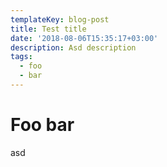 ```yaml
---
templateKey: blog-post
title: Test title
date: '2018-08-06T15:35:17+03:00'
description: Asd description
tags:
  - foo
  - bar
---
```

# Foo bar

asd
